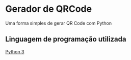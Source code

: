 
# Gerador de QRCode

Uma forma simples de gerar QR Code com Python
## Linguagem de programação utilizada

[Python 3](https://www.python.org/downloads/)
